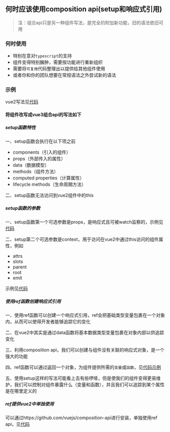 ## 何时应该使用composition api(setup和响应式引用)

> 注：组合api只是另一种组件写法，是完全的附加新功能，旧的语法依旧可用

### 何时使用

- 特别在意对`typescript`的支持
- 组件变得特别臃肿，需要按功能进行重新组织
- 需要将`可复用`代码整理出以提供给其他组件使用
- 或者你和你的团队想要在常规语法之外尝试新的语法

### 示例

vue2写法见[代码](./1-vue2-composion-api.vue)

#### 将组件改写成vue3组合api的写法如下

##### setup函数特性

一、setup函数会执行在以下项之前

- components（引入的组件）
- props（外部传入的属性）
- data（数据模型）
- methods（组件方法）
- computed properties（计算属性）
- lifecycle methods（生命周期方法）

二、setup函数无法访问到vue2组件中的this

##### setup函数的参数

一、setup函数第一个可选参数是props，是响应式且可被watch监察的，示例见[代码](./2-setup-props.js)

二、setup第二个可选参数是context，用于访问在vue2中通过this访问的组件属性，例如

- attrs
- slots
- parent
- root
- emit

示例见[代码](./3-setup-context.js)

##### 使用ref函数创建响应式引用

一、使用ref函数可以创建一个响应式引用，ref会把基础类型变量包裹在一个对象内，从而可以使得开发者能够追踪它的变化

二、在vue2中其实是通过data函数将基本数据类型变量包裹在对象内部以供追踪变化

三、利用composition api，我们可以创建与组件没有关联的响应式对象，是一个强大的功能

四、ref函数可以通过返回一个对象，为组件提供所需的`变量`或`函数`，见[代码示例](./4-setup-return.js)

五、使用setup这样的写法可能看上去有些啰嗦，但是使我们的组件变得更易维护，我们可以控制对组件暴露什么（变量和函数），并且我们可以追踪到某个属性是在哪里定义的

##### ref提供vue2中单独使用

可以通过https://github.com/vuejs/composition-api进行安装，单独使用ref api，见[代码](./5-setup-ref.vue)